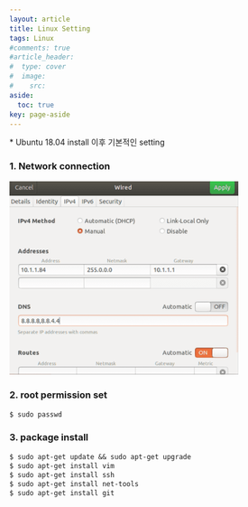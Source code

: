 ```yaml
---
layout: article
title: Linux Setting
tags: Linux
#comments: true
#article_header:
#  type: cover
#  image:
#    src:
aside:
  toc: true
key: page-aside
---
```


  \* Ubuntu 18.04 install 이후 기본적인 setting


### 1. Network connection

![png](/ubuntu_network.PNG)

### 2. root permission set

    $ sudo passwd

### 3. package install

    $ sudo apt-get update && sudo apt-get upgrade
    $ sudo apt-get install vim
    $ sudo apt-get install ssh
    $ sudo apt-get install net-tools
    $ sudo apt-get install git
